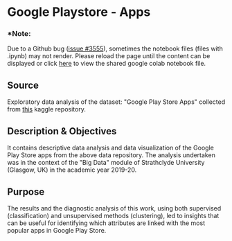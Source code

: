 # Google Playstore - Apps

### *Note:
Due to a Github bug ([issue #3555](https://github.com/jupyter/notebook/issues/3555)), sometimes the notebook files (files with .ipynb) may not render. Please reload the page until the content can be displayed or click [here](https://colab.research.google.com/drive/1tiYZSi_zsFKvyb7JfS9bMpGWC00i5ZKr) to view the shared google colab notebook file.

## Source
Exploratory data analysis of the dataset: "Google Play Store Apps" collected from [this](https://www.kaggle.com/gauthamp10/google-playstore-apps) kaggle repository.

## Description & Objectives
It contains descriptive data analysis and data visualization of the Google Play Store apps from the above data repository. The analysis undertaken was in the context of the "Big Data" module of Strathclyde University (Glasgow, UK) in the academic year 2019-20.

## Purpose
The results and the diagnostic analysis of this work, using both supervised (classification) and unsupervised methods (clustering), led to insights that can be useful for identifying which attributes are linked with the most popular apps in Google Play Store.